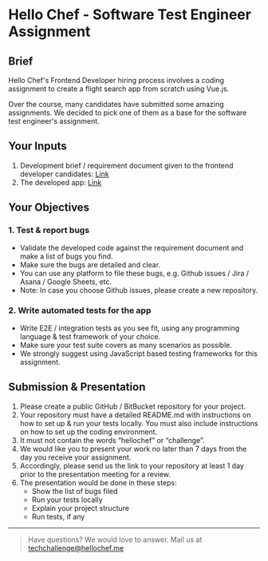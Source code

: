 # Hello Chef - Software Test Engineer Assignment

## Brief

Hello Chef's Frontend Developer hiring process involves a coding assignment to create a flight search app from scratch using Vue.js.

Over the course, many candidates have submitted some amazing assignments. We decided to pick one of them as a base for the software test engineer's assignment.

## Your Inputs

1. Development brief / requirement document given to the frontend developer candidates: [Link](https://github.com/hellochef-me/frontend-challenge)
2. The developed app: [Link](https://lucid-heisenberg-474565.netlify.app/)

## Your Objectives

### 1. Test & report bugs

- Validate the developed code against the requirement document and make a list of bugs you find.
- Make sure the bugs are detailed and clear.
- You can use any platform to file these bugs, e.g. Github issues / Jira / Asana / Google Sheets, etc.
- Note: In case you choose Github issues, please create a new repository.

### 2. Write automated tests for the app

- Write E2E / integration tests as you see fit, using any programming language & test framework of your choice.
- Make sure your test suite covers as many scenarios as possible.
- We strongly suggest using JavaScript based testing frameworks for this assignment.

## Submission & Presentation

1. Please create a public GitHub / BitBucket repository for your project.
2. Your repository must have a detailed README.md with instructions on how to set up & run your tests locally. You must also include instructions on how to set up the coding environment.
3. It must not contain the words “hellochef” or “challenge”.
4. We would like you to present your work no later than 7 days from the day you receive your assignment.
5. Accordingly, please send us the link to your repository at least 1 day prior to the presentation meeting for a review.
6. The presentation would be done in these steps:
    - Show the list of bugs filed
    - Run your tests locally
    - Explain your project structure
    - Run tests, if any

---

> Have questions? We would love to answer. Mail us at techchallenge@hellochef.me
